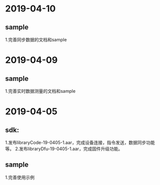 # 2019-04-10
## sample
1.完善同步数据的文档和sample

# 2019-04-09
## sample
1.完善实时数据测量的文档和sample

# 2019-04-05
## sdk:
1.发布libraryCode-19-0405-1.aar，完成设备连接，指令发送，数据同步功能等。
2.发布libraryDfu-19-0405-1.aar，完成固件升级功能。

## sample
1.完善使用示例